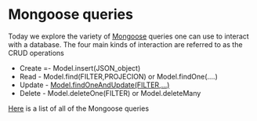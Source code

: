 # Mongoose queries
Today we explore the variety of [Mongoose](https://mongoosejs.com/) queries one can use to interact with a database.
The four main kinds of interaction are referred to as the CRUD operations
* Create =-  Model.insert(JSON_object)
* Read - Model.find(FILTER,PROJECION)  or Model.findOne(....)
* Update - [Model.findOneAndUpdate(FILTER,...)](https://mongoosejs.com/docs/tutorials/findoneandupdate.html)
* Delete - Model.deleteOne(FILTER) or Model.deleteMany

[Here](https://mongoosejs.com/docs/queries.html) is a list of all of the Mongoose queries

